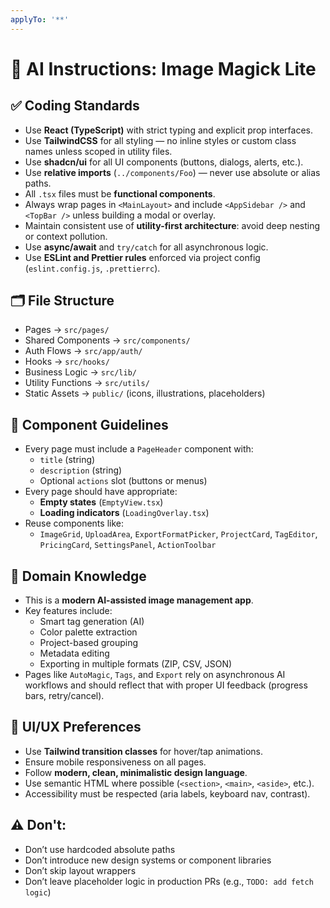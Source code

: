 ```yaml
---
applyTo: '**'
---
```


# 🧠 AI Instructions: Image Magick Lite

## ✅ Coding Standards

- Use **React (TypeScript)** with strict typing and explicit prop interfaces.
- Use **TailwindCSS** for all styling — no inline styles or custom class names unless scoped in utility files.
- Use **shadcn/ui** for all UI components (buttons, dialogs, alerts, etc.).
- Use **relative imports** (`../components/Foo`) — never use absolute or alias paths.
- All `.tsx` files must be **functional components**.
- Always wrap pages in `<MainLayout>` and include `<AppSidebar />` and `<TopBar />` unless building a modal or overlay.
- Maintain consistent use of **utility-first architecture**: avoid deep nesting or context pollution.
- Use **async/await** and `try/catch` for all asynchronous logic.
- Use **ESLint and Prettier rules** enforced via project config (`eslint.config.js`, `.prettierrc`).

## 🗂️ File Structure

- Pages → `src/pages/`
- Shared Components → `src/components/`
- Auth Flows → `src/app/auth/`
- Hooks → `src/hooks/`
- Business Logic → `src/lib/`
- Utility Functions → `src/utils/`
- Static Assets → `public/` (icons, illustrations, placeholders)

## 🧩 Component Guidelines

- Every page must include a `PageHeader` component with:
    - `title` (string)
    - `description` (string)
    - Optional `actions` slot (buttons or menus)
- Every page should have appropriate:
    - **Empty states** (`EmptyView.tsx`)
    - **Loading indicators** (`LoadingOverlay.tsx`)
- Reuse components like:
    - `ImageGrid`, `UploadArea`, `ExportFormatPicker`, `ProjectCard`, `TagEditor`, `PricingCard`, `SettingsPanel`, `ActionToolbar`

## 🧠 Domain Knowledge

- This is a **modern AI-assisted image management app**.
- Key features include:
    - Smart tag generation (AI)
    - Color palette extraction
    - Project-based grouping
    - Metadata editing
    - Exporting in multiple formats (ZIP, CSV, JSON)
- Pages like `AutoMagic`, `Tags`, and `Export` rely on asynchronous AI workflows and should reflect that with proper UI feedback (progress bars, retry/cancel).

## 🎨 UI/UX Preferences

- Use **Tailwind transition classes** for hover/tap animations.
- Ensure mobile responsiveness on all pages.
- Follow **modern, clean, minimalistic design language**.
- Use semantic HTML where possible (`<section>`, `<main>`, `<aside>`, etc.).
- Accessibility must be respected (aria labels, keyboard nav, contrast).

## ⚠️ Don't:

- Don’t use hardcoded absolute paths
- Don’t introduce new design systems or component libraries
- Don’t skip layout wrappers
- Don’t leave placeholder logic in production PRs (e.g., `TODO: add fetch logic`)